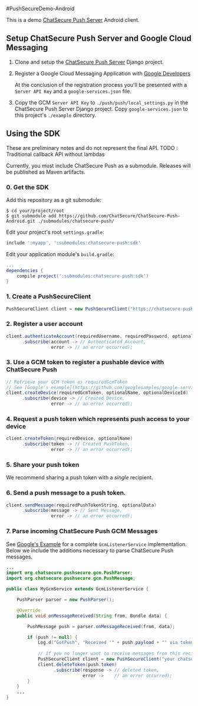 #PushSecureDemo-Android

This is a demo [ChatSecure Push Server](https://github.com/ChatSecure/ChatSecure-Push-Server) Android client.

## Setup ChatSecure Push Server and Google Cloud Messaging

1. Clone and setup the [ChatSecure Push Server](https://github.com/ChatSecure/ChatSecure-Push-Server) Django project.

2. Register a Google Cloud Messaging Application with [Google Developers](https://developers.google.com/mobile/add)

    At the conclusion of the registration process you'll be presented with a `Server API Key` and a `google-services.json` file.

3. Copy the GCM `Server API Key` to `./push/push/local_settings.py` in the ChatSecure Push Server Django project. Copy `google-services.json` to this project's `./example` directory.

## Using the SDK

These are preliminary notes and do not represent the final API. 
TODO : Traditional callback API without lambdas

Currently, you must include ChatSecure Push as a submodule. Releases will be published as Maven artifacts.

### 0. Get the SDK

Add this repository as a git submodule:

```
$ cd your/project/root
$ git submodule add https://github.com/ChatSecure/ChatSecure-Push-Android.git ./submodules/chatsecure-push/
```

Edit your project's root `settings.gradle`:

```groovy
include ':myapp', ':submodules:chatsecure-push:sdk'
```

Edit your application module's `build.gradle`:

```groovy
...
dependencies {
    compile project(':submodules:chatsecure-push:sdk')
}
```


### 1. Create a PushSecureClient

```java
PushSecureClient client = new PushSecureClient("https://chatsecure-push.herokuapp.com/api/v1/");
```

### 2. Register a user account

```java
client.authenticateAccount(requiredUsername, requiredPassword, optionalEmail)
      .subscribe(account -> // Authenticated Account,
                 error -> // an error occurred);
```

### 3. Use a GCM token to register a pushable device with ChatSecure Push

```java
// Retrieve your GCM token as requiredGcmToken
// See [Google's example](https://github.com/googlesamples/google-services/blob/e06754fc7d0e4bf856c001a82fb630abd1b9492a/android/gcm/app/src/main/java/gcm/play/android/samples/com/gcmquickstart/RegistrationIntentService.java#L54)
client.createDevice(requiredGcmToken, optionalName, optionalDeviceId)
      .subscribe(device -> // Created Device,
                 error -> // an error occurred);
```

### 4. Request a push token which represents push access to your device

```java
client.createToken(requiredDevice, optionalName)
      .subscribe(token -> // Created PushToken,
                 error -> // an error occurred);
```
### 5. Share your push token

We recommend sharing a push token with a *single* recipient.

### 6. Send a push message to a push token.

```java
client.sendMessage(requiredPushTokenString, optionalData)
      .subscribe(message -> // Sent Message,
                 error -> // an error occurred);
```

### 7. Parse incoming ChatSecure Push GCM Messages

See [Google's Example](https://github.com/googlesamples/google-services/blob/e06754fc7d0e4bf856c001a82fb630abd1b9492a/android/gcm/app/src/main/java/gcm/play/android/samples/com/gcmquickstart/MyGcmListenerService.java) for a complete `GcmListenerService` implementation. Below we include the additions necessary to parse ChatSecure Push messages.
    
```java
...
import org.chatsecure.pushsecure.gcm.PushParser;
import org.chatsecure.pushsecure.gcm.PushMessage;

public class MyGcmService extends GcmListenerService {

    PushParser parser = new PushParser();

    @Override
    public void onMessageReceived(String from, Bundle data) {

        PushMessage push = parser.onMessageReceived(from, data);

        if (push != null) {
            Log.d("GotPush", "Received '" + push.payload + "' via token: " + push.token);
            
            // If you no longer want to receive messages from this recipient
            PushSecureClient client = new PushSecureClient("your chatsecure server url");
            client.deleteToken(push.token)
                  .subscribe(response -> // deleted token,
                             error ->    // an error occurred);
        }
    }
    ...
}
```
